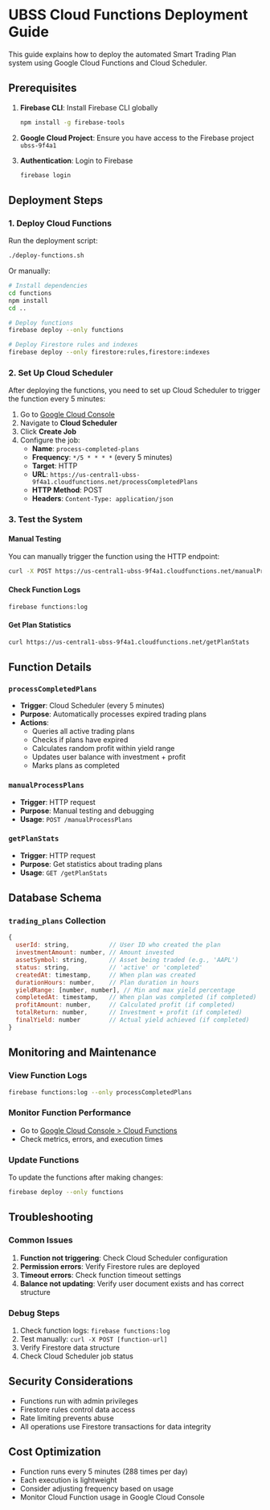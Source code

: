 # UBSS Cloud Functions Deployment Guide

This guide explains how to deploy the automated Smart Trading Plan system using Google Cloud Functions and Cloud Scheduler.

## Prerequisites

1. **Firebase CLI**: Install Firebase CLI globally
   ```bash
   npm install -g firebase-tools
   ```

2. **Google Cloud Project**: Ensure you have access to the Firebase project `ubss-9f4a1`

3. **Authentication**: Login to Firebase
   ```bash
   firebase login
   ```

## Deployment Steps

### 1. Deploy Cloud Functions

Run the deployment script:
```bash
./deploy-functions.sh
```

Or manually:
```bash
# Install dependencies
cd functions
npm install
cd ..

# Deploy functions
firebase deploy --only functions

# Deploy Firestore rules and indexes
firebase deploy --only firestore:rules,firestore:indexes
```

### 2. Set Up Cloud Scheduler

After deploying the functions, you need to set up Cloud Scheduler to trigger the function every 5 minutes:

1. Go to [Google Cloud Console](https://console.cloud.google.com/)
2. Navigate to **Cloud Scheduler**
3. Click **Create Job**
4. Configure the job:
   - **Name**: `process-completed-plans`
   - **Frequency**: `*/5 * * * *` (every 5 minutes)
   - **Target**: HTTP
   - **URL**: `https://us-central1-ubss-9f4a1.cloudfunctions.net/processCompletedPlans`
   - **HTTP Method**: POST
   - **Headers**: `Content-Type: application/json`

### 3. Test the System

#### Manual Testing
You can manually trigger the function using the HTTP endpoint:
```bash
curl -X POST https://us-central1-ubss-9f4a1.cloudfunctions.net/manualProcessPlans
```

#### Check Function Logs
```bash
firebase functions:log
```

#### Get Plan Statistics
```bash
curl https://us-central1-ubss-9f4a1.cloudfunctions.net/getPlanStats
```

## Function Details

### `processCompletedPlans`
- **Trigger**: Cloud Scheduler (every 5 minutes)
- **Purpose**: Automatically processes expired trading plans
- **Actions**:
  - Queries all active trading plans
  - Checks if plans have expired
  - Calculates random profit within yield range
  - Updates user balance with investment + profit
  - Marks plans as completed

### `manualProcessPlans`
- **Trigger**: HTTP request
- **Purpose**: Manual testing and debugging
- **Usage**: `POST /manualProcessPlans`

### `getPlanStats`
- **Trigger**: HTTP request
- **Purpose**: Get statistics about trading plans
- **Usage**: `GET /getPlanStats`

## Database Schema

### `trading_plans` Collection
```javascript
{
  userId: string,           // User ID who created the plan
  investmentAmount: number, // Amount invested
  assetSymbol: string,      // Asset being traded (e.g., 'AAPL')
  status: string,           // 'active' or 'completed'
  createdAt: timestamp,     // When plan was created
  durationHours: number,    // Plan duration in hours
  yieldRange: [number, number], // Min and max yield percentage
  completedAt: timestamp,   // When plan was completed (if completed)
  profitAmount: number,     // Calculated profit (if completed)
  totalReturn: number,      // Investment + profit (if completed)
  finalYield: number        // Actual yield achieved (if completed)
}
```

## Monitoring and Maintenance

### View Function Logs
```bash
firebase functions:log --only processCompletedPlans
```

### Monitor Function Performance
- Go to [Google Cloud Console > Cloud Functions](https://console.cloud.google.com/functions)
- Check metrics, errors, and execution times

### Update Functions
To update the functions after making changes:
```bash
firebase deploy --only functions
```

## Troubleshooting

### Common Issues

1. **Function not triggering**: Check Cloud Scheduler configuration
2. **Permission errors**: Verify Firestore rules are deployed
3. **Timeout errors**: Check function timeout settings
4. **Balance not updating**: Verify user document exists and has correct structure

### Debug Steps

1. Check function logs: `firebase functions:log`
2. Test manually: `curl -X POST [function-url]`
3. Verify Firestore data structure
4. Check Cloud Scheduler job status

## Security Considerations

- Functions run with admin privileges
- Firestore rules control data access
- Rate limiting prevents abuse
- All operations use Firestore transactions for data integrity

## Cost Optimization

- Function runs every 5 minutes (288 times per day)
- Each execution is lightweight
- Consider adjusting frequency based on usage
- Monitor Cloud Function usage in Google Cloud Console

